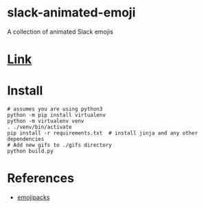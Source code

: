 # slack-animated-emoji
A collection of animated Slack emojis

# [Link](https://bradleybossard.github.io/slack-animated-emoji/)

# Install
    # assumes you are using python3
    python -m pip install virtualenv
    python -m virtualenv venv
    . ./venv/bin/activate
    pip install -r requirements.txt  # install jinja and any other dependencies
    # Add new gifs to ./gifs directory
    python build.py

# References

* [emojipacks](https://github.com/lambtron/emojipacks)
